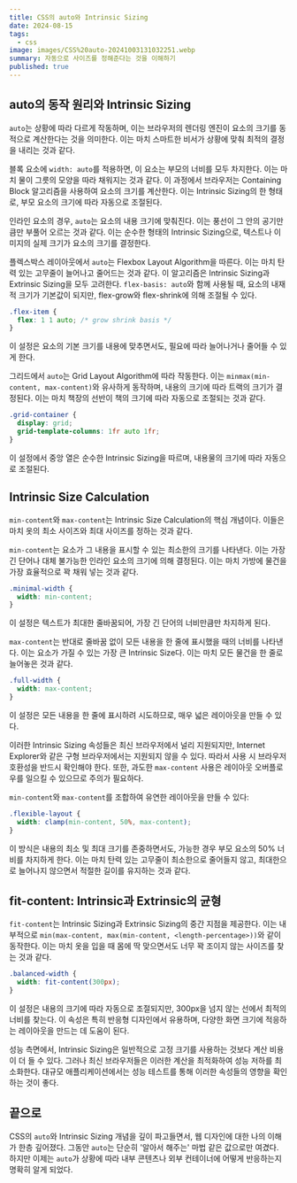 ```yaml
---
title: CSS의 auto와 Intrinsic Sizing
date: 2024-08-15
tags:
  - css
image: images/CSS%20auto-20241003131032251.webp
summary: 자동으로 사이즈를 정해준다는 것을 이해하기
published: true
---
```


## auto의 동작 원리와 Intrinsic Sizing

`auto`는 상황에 따라 다르게 작동하며, 이는 브라우저의 렌더링 엔진이 요소의 크기를 동적으로 계산한다는 것을 의미한다. 이는 마치 스마트한 비서가 상황에 맞춰 최적의 결정을 내리는 것과 같다.

블록 요소에 `width: auto`를 적용하면, 이 요소는 부모의 너비를 모두 차지한다. 이는 마치 물이 그릇의 모양을 따라 채워지는 것과 같다. 이 과정에서 브라우저는 Containing Block 알고리즘을 사용하여 요소의 크기를 계산한다. 이는 Intrinsic Sizing의 한 형태로, 부모 요소의 크기에 따라 자동으로 조절된다.

인라인 요소의 경우, `auto`는 요소의 내용 크기에 맞춰진다. 이는 풍선이 그 안의 공기만큼만 부풀어 오르는 것과 같다. 이는 순수한 형태의 Intrinsic Sizing으로, 텍스트나 이미지의 실제 크기가 요소의 크기를 결정한다.

플렉스박스 레이아웃에서 `auto`는 Flexbox Layout Algorithm을 따른다. 이는 마치 탄력 있는 고무줄이 늘어나고 줄어드는 것과 같다. 이 알고리즘은 Intrinsic Sizing과 Extrinsic Sizing을 모두 고려한다. `flex-basis: auto`와 함께 사용될 때, 요소의 내재적 크기가 기본값이 되지만, flex-grow와 flex-shrink에 의해 조절될 수 있다.

```css
.flex-item {
  flex: 1 1 auto; /* grow shrink basis */
}
```

이 설정은 요소의 기본 크기를 내용에 맞추면서도, 필요에 따라 늘어나거나 줄어들 수 있게 한다.

그리드에서 `auto`는 Grid Layout Algorithm에 따라 작동한다. 이는 `minmax(min-content, max-content)`와 유사하게 동작하며, 내용의 크기에 따라 트랙의 크기가 결정된다. 이는 마치 책장의 선반이 책의 크기에 따라 자동으로 조절되는 것과 같다.

```css
.grid-container {
  display: grid;
  grid-template-columns: 1fr auto 1fr;
}
```

이 설정에서 중앙 열은 순수한 Intrinsic Sizing을 따르며, 내용물의 크기에 따라 자동으로 조절된다.

## Intrinsic Size Calculation

`min-content`와 `max-content`는 Intrinsic Size Calculation의 핵심 개념이다. 이들은 마치 옷의 최소 사이즈와 최대 사이즈를 정하는 것과 같다.

`min-content`는 요소가 그 내용을 표시할 수 있는 최소한의 크기를 나타낸다. 이는 가장 긴 단어나 대체 불가능한 인라인 요소의 크기에 의해 결정된다. 이는 마치 가방에 물건을 가장 효율적으로 꽉 채워 넣는 것과 같다.

```css
.minimal-width {
  width: min-content;
}
```

이 설정은 텍스트가 최대한 줄바꿈되어, 가장 긴 단어의 너비만큼만 차지하게 된다.

`max-content`는 반대로 줄바꿈 없이 모든 내용을 한 줄에 표시했을 때의 너비를 나타낸다. 이는 요소가 가질 수 있는 가장 큰 Intrinsic Size다. 이는 마치 모든 물건을 한 줄로 늘어놓은 것과 같다.

```css
.full-width {
  width: max-content;
}
```

이 설정은 모든 내용을 한 줄에 표시하려 시도하므로, 매우 넓은 레이아웃을 만들 수 있다.

이러한 Intrinsic Sizing 속성들은 최신 브라우저에서 널리 지원되지만, Internet Explorer와 같은 구형 브라우저에서는 지원되지 않을 수 있다. 따라서 사용 시 브라우저 호환성을 반드시 확인해야 한다. 또한, 과도한 `max-content` 사용은 레이아웃 오버플로우를 일으킬 수 있으므로 주의가 필요하다.

`min-content`와 `max-content`를 조합하여 유연한 레이아웃을 만들 수 있다:

```css
.flexible-layout {
  width: clamp(min-content, 50%, max-content);
}
```

이 방식은 내용의 최소 및 최대 크기를 존중하면서도, 가능한 경우 부모 요소의 50% 너비를 차지하게 한다. 이는 마치 탄력 있는 고무줄이 최소한으로 줄어들지 않고, 최대한으로 늘어나지 않으면서 적절한 길이를 유지하는 것과 같다.

## fit-content: Intrinsic과 Extrinsic의 균형

`fit-content`는 Intrinsic Sizing과 Extrinsic Sizing의 중간 지점을 제공한다. 이는 내부적으로 `min(max-content, max(min-content, <length-percentage>))`와 같이 동작한다. 이는 마치 옷을 입을 때 몸에 딱 맞으면서도 너무 꽉 조이지 않는 사이즈를 찾는 것과 같다.

```css
.balanced-width {
  width: fit-content(300px);
}
```

이 설정은 내용의 크기에 따라 자동으로 조절되지만, 300px을 넘지 않는 선에서 최적의 너비를 찾는다. 이 속성은 특히 반응형 디자인에서 유용하며, 다양한 화면 크기에 적응하는 레이아웃을 만드는 데 도움이 된다.

성능 측면에서, Intrinsic Sizing은 일반적으로 고정 크기를 사용하는 것보다 계산 비용이 더 들 수 있다. 그러나 최신 브라우저들은 이러한 계산을 최적화하여 성능 저하를 최소화한다. 대규모 애플리케이션에서는 성능 테스트를 통해 이러한 속성들의 영향을 확인하는 것이 좋다.

## 끝으로

CSS의 `auto`와 Intrinsic Sizing 개념을 깊이 파고들면서, 웹 디자인에 대한 나의 이해가 한층 깊어졌다. 그동안 `auto`는 단순히 '알아서 해주는' 마법 같은 값으로만 여겼다. 하지만 이제는 `auto`가 상황에 따라 내부 콘텐츠나 외부 컨테이너에 어떻게 반응하는지 명확히 알게 되었다.